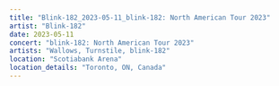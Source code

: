 ```yaml
---
title: "Blink-182_2023-05-11_blink-182: North American Tour 2023"
artist: "Blink-182"
date: 2023-05-11
concert: "blink-182: North American Tour 2023"
artists: "Wallows, Turnstile, blink-182"
location: "Scotiabank Arena"
location_details: "Toronto, ON, Canada"
---
```

